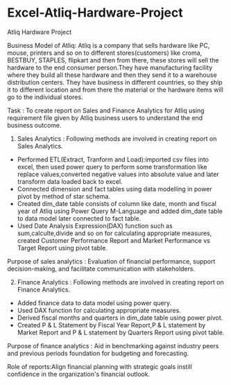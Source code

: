 # Excel-Atliq-Hardware-Project

Atliq Hardware Project

Business Model of Atliq: 
            Atliq is a company that sells hardware like PC, mouse, printers and so on to different stores(customers) like croma, BESTBUY, STAPLES, flipkart and then from there, these stores will sell the hardware to the end consumer person.They have manufacturing facility where they build all these hardware and then they send it to a warehouse distribution centers. They have business in different countries, so they ship it to different location and from there the material or the hardware items will go to the individual stores.

Task : To create report on Sales and Finance Analytics for Atliq using requirement file given by Atliq business users to understand the end business outcome.

1. Sales Analytics : Following methods are involved in creating report on Sales Analytics.

- Performed ETL(Extract, Tranform and Load):imported csv files into excel, then used power query to perform some transformation like replace values,converted negative values into 
  absolute value and later transform data loaded back to excel.
- Connected dimension and fact tables using data modelling in power pivot by method of star schema. 
- Created dim_date table consists of column like date, month and fiscal year of Atliq using Power Query M-Language and added dim_date table to data model later connected to fact table.
- Used Date Analysis Expression(DAX) function such as sum,calculte,divide and so on for calculating appropriate measures, created Customer Performance Report and Market Performance vs 
  Target Report using pivot table.

Purpose of sales analytics : Evaluation of financial performance, support decision-making, and facilitate communication with stakeholders.

2. Finance Analytics : Following methods are involved in creating report on Finance Analytics.

- Added finance data to data model using power query.
- Used DAX function for calculating appropriate measures.
- Derived fiscal months and quarters in dim_date table using power pivot.
- Created P & L Statement by Fiscal Year Report,P & L statement by Market Report and P & L statement by Quarters Report using pivot table.

Purpose of finance analytics : Aid in benchmarking against industry peers and previous periods foundation for budgeting and forecasting.

Role of reports:Align financial planning with strategic goals instill confidence in the organization's financial outlook.
